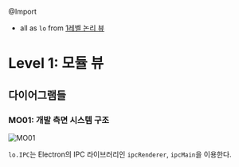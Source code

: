 @Import
* all as `lo` from [1레벨 논리 뷰](https://github.com/byron1st/my-workshop-doc/blob/master/doc/arch.views.1.logical.md)

# Level 1: 모듈 뷰
## 다이어그램들
### MO01: 개발 측면 시스템 구조
![MO01](https://github.com/byron1st/my-workshop-doc/blob/master/images/module-view-mo01-2016-09-14.png)

`lo.IPC`는 Electron의 IPC 라이브러리인 `ipcRenderer`, `ipcMain`을 이용한다.

